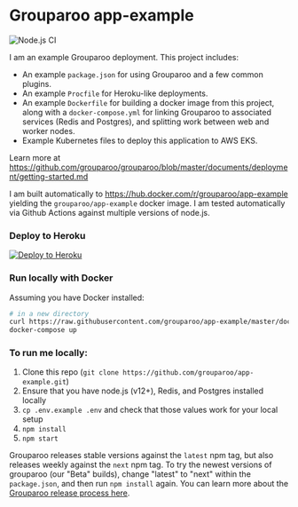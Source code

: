 # Grouparoo app-example

![Node.js CI](https://github.com/grouparoo/app-example/workflows/Node.js%20CI/badge.svg)

I am an example Grouparoo deployment. This project includes:

- An example `package.json` for using Grouparoo and a few common plugins.
- An example `Procfile` for Heroku-like deployments.
- An example `Dockerfile` for building a docker image from this project, along with a `docker-compose.yml` for linking Grouparoo to associated services (Redis and Postgres), and splitting work between web and worker nodes.
- Example Kubernetes files to deploy this application to AWS EKS.

Learn more at https://github.com/grouparoo/grouparoo/blob/master/documents/deployment/getting-started.md

I am built automatically to https://hub.docker.com/r/grouparoo/app-example yielding the `grouparoo/app-example` docker image.
I am tested automatically via Github Actions against multiple versions of node.js.

### Deploy to Heroku

[![Deploy to Heroku](https://www.herokucdn.com/deploy/button.svg)](https://heroku.com/deploy?template=https://github.com/grouparoo/app-example)

### Run locally with Docker

Assuming you have Docker installed:

```bash
# in a new directory
curl https://raw.githubusercontent.com/grouparoo/app-example/master/docker-compose.published.yml --output docker-compose.yml
docker-compose up
```

### To run me locally:

1. Clone this repo (`git clone https://github.com/grouparoo/app-example.git`)
2. Ensure that you have node.js (v12+), Redis, and Postgres installed locally
3. `cp .env.example .env` and check that those values work for your local setup
4. `npm install`
5. `npm start`

Grouparoo releases stable versions against the `latest` npm tag, but also releases weekly against the `next` npm tag. To try the newest versions of grouparoo (our "Beta" builds), change "latest" to "next" within the `package.json`, and then run `npm install` again. You can learn more about the [Grouparoo release process here](https://github.com/grouparoo/grouparoo/blob/master/documents/development/publishing.md).
